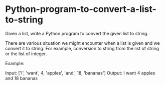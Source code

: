 # Python-program-to-convert-a-list-to-string


Given a list, write a Python program to convert the given list to string.

There are various situation we might encounter when a list is given and we convert it to string.
For example, conversion to string from the list of string or the list of integer.


Example:

Input: ['I', 'want', 4, 'apples', 'and', 18, 'bananas']
Output: I want 4 apples and 18 bananas
